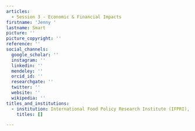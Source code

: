 ```yaml
---
articles:
  - Session 3 - Economic & Financial Impacts
firstname: 'Jenny '
lastname: Smart
picture: ''
picture_copyright: ''
reference: ''
social_channels:
  google_scholar: ''
  instagram: ''
  linkedin: ''
  mendeley: ''
  orcid_id: ''
  researchgate: ''
  twitter: ''
  website: ''
  wikipedia: ''
titles_and_institutions:
  - institution: International Food Policy Research Institute (IFPRI), USA
    titles: []

---
```

